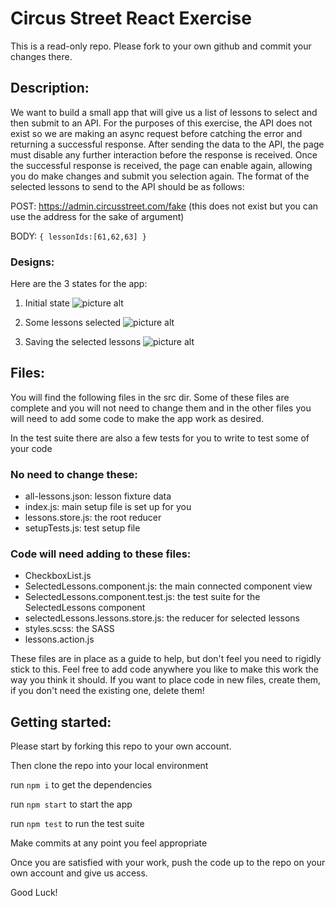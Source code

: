 # Circus Street React Exercise

This is a read-only repo. Please fork to your own github and commit your changes there.

## Description:

We want to build a small app that will give us a list of lessons to select and then submit to an API. 
For the purposes of this exercise, the API does not exist so we are making an async request before catching the error and returning a successful response.
After sending the data to the API, the page must disable any further interaction before the response is received. Once the successful response is received, the page can enable again, allowing you do make changes and submit you selection again.
The format of the selected lessons to send to the API should be as follows:

POST: https://admin.circusstreet.com/fake (this does not exist but you can use the address for the sake of argument)

BODY: 
`{
  lessonIds:[61,62,63]
}`


### Designs:
Here are the 3 states for the app:

1. Initial state 
![picture alt](./readme/1-unchecked.png "Initial state")

2. Some lessons selected
![picture alt](./readme/2-lessons-checked.png "Some lessons selected")

3. Saving the selected lessons 
![picture alt](./readme/3-waiting-for-response.png "Saving the selected lessons")

## Files:

You will find the following files in the src dir. Some of these files are complete and you will not need to change them and in the other files you will need to add some code to make the app work as desired.

In the test suite there are also a few tests for you to write to test some of your code

### No need to change these:
* all-lessons.json: lesson fixture data
* index.js: main setup file is set up for you
* lessons.store.js: the root reducer
* setupTests.js: test setup file

### Code will need adding to these files:
* CheckboxList.js
* SelectedLessons.component.js: the main connected component view
* SelectedLessons.component.test.js: the test suite for the SelectedLessons component
* selectedLessons.lessons.store.js: the reducer for selected lessons
* styles.scss: the SASS
* lessons.action.js

These files are in place as a guide to help, but don't feel you need to rigidly stick to this. Feel free to add code anywhere you like to make this work the way you think it should. If you want to place code in new files, create them, if you don't need the existing one, delete them!

## Getting started:

Please start by forking this repo to your own account.

Then clone the repo into your local environment

run `npm i` to get the dependencies

run `npm start` to start the app

run `npm test` to run the test suite 

Make commits at any point you feel appropriate

Once you are satisfied with your work, push the code up to the repo on your own account and give us access.

Good Luck!